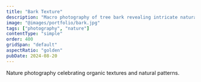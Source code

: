 ```yaml
---
title: "Bark Texture"
description: "Macro photography of tree bark revealing intricate natural patterns and textures."
image: "@images/portfolio/bark.jpg"
tags: ["photography", "nature"]
contentType: "simple"
order: 400
gridSpan: "default"
aspectRatio: "golden"
pubDate: 2024-08-20
---
```


Nature photography celebrating organic textures and natural patterns.
